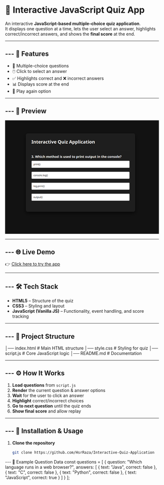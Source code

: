 # 📝 Interactive JavaScript Quiz App

An interactive **JavaScript-based multiple-choice quiz application**.  
It displays one question at a time, lets the user select an answer, highlights correct/incorrect answers, and shows the **final score** at the end.

---

## --- 📌 Features
- 🎯 Multiple-choice questions  
- 🖱️ Click to select an answer  
- ✅ Highlights correct and ❌ incorrect answers  
- 📊 Displays score at the end  
- 🔄 Play again option  

---

## --- 📸 Preview
<!-- Add your own screenshot -->
![Quiz App Screenshot](./screening.png)

---

## --- 🌐 Live Demo
👉 [Click here to try the app](https://interactivequix.netlify.app/)

---

## --- 🛠️ Tech Stack
- **HTML5** – Structure of the quiz  
- **CSS3** – Styling and layout  
- **JavaScript (Vanilla JS)** – Functionality, event handling, and score tracking  

---

## --- 📂 Project Structure
│── index.html # Main HTML structure
│── style.css # Styling for quiz
│── script.js # Core JavaScript logic
│── README.md # Documentation


---

## --- ⚙️ How It Works
1. **Load questions** from `script.js`  
2. **Render** the current question & answer options  
3. **Wait** for the user to click an answer  
4. **Highlight** correct/incorrect choices  
5. **Go to next question** until the quiz ends  
6. **Show final score** and allow replay  

---

## --- 🚀 Installation & Usage
1. **Clone the repository**
   ```bash
   git clone https://github.com/HsrRaza/Interactive-Quiz-Application


--- 📝 Example Question Data
const questions = [
  {
    question: "Which language runs in a web browser?",
    answers: [
      { text: "Java", correct: false },
      { text: "C", correct: false },
      { text: "Python", correct: false },
      { text: "JavaScript", correct: true }
    ]
  }
];
